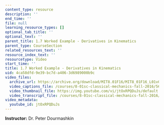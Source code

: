 ```yaml
---
content_type: resource
description: ''
end_time: ''
file: null
learning_resource_types: []
optional_tab_title: ''
optional_text: ''
parent_title: 1.7 Worked Example - Derivatives in Kinematics
parent_type: CourseSection
related_resources_text: ''
resource_index_text: ''
resourcetype: Video
start_time: ''
title: 1.7 Worked Example - Derivatives in Kinematics
uid: 4ca58dfd-9e39-bc7d-a406-3d6989000b9c
video_files:
  archive_url: https://archive.org/download/MIT8.01F16/MIT8_01F16_L01v06_360p.mp4
  video_captions_file: /courses/8-01sc-classical-mechanics-fall-2016/568efbbdb05e5e0e8fb65ab0f4c2b412_jtOxRPQDuJs.vtt
  video_thumbnail_file: https://img.youtube.com/vi/jtOxRPQDuJs/default.jpg
  video_transcript_file: /courses/8-01sc-classical-mechanics-fall-2016/a44f3d7f6fd62a5a4eaf4684a485a069_jtOxRPQDuJs.pdf
video_metadata:
  youtube_id: jtOxRPQDuJs
---
```


**Instructor:** Dr. Peter Dourmashkin